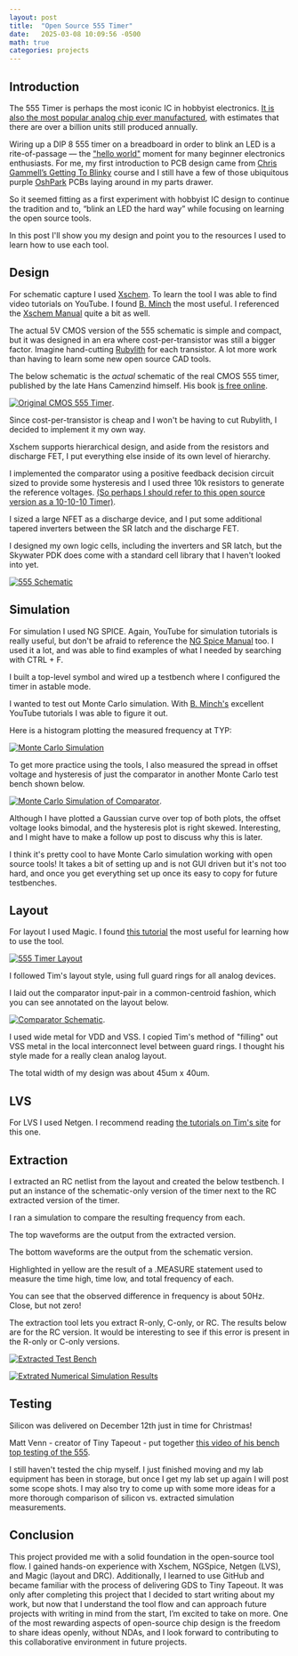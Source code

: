 ```yaml
---
layout: post
title:  "Open Source 555 Timer"
date:   2025-03-08 10:09:56 -0500
math: true
categories: projects 
---
```

## Introduction ##

The 555 Timer is perhaps the most iconic IC in hobbyist electronics. [It is also the most popular analog chip ever manufactured](https://en.wikipedia.org/wiki/555_timer_IC), with estimates that there are over a billion units still produced annually.

Wiring up a DIP 8 555 timer on a breadboard in order to blink an LED is a rite-of-passage     — the ["hello world"]( https://en.wikipedia.org/wiki/%22Hello,_World!%22_program) moment for many beginner electronics enthusiasts. For me, my first introduction to PCB design came from [Chris Gammell’s Getting To Blinky](https://contextualelectronics.com/lessons/introduction-to-gtb-5-0/) course and I still have a few of those ubiquitous purple [OshPark]( https://oshpark.com/) PCBs laying around in my parts drawer.

So it seemed fitting as a first experiment with hobbyist IC design to continue the tradition and to, “blink an LED the hard way” while focusing on learning the open source tools. 

In this post I'll show you my design and point you to the resources I used to learn how to use each tool.

## Design ##

For schematic capture I used [Xschem](https://sourceforge.net/projects/xschem/). To learn the tool I was able to find video tutorials on YouTube. I found [B. Minch](https://www.youtube.com/watch?v=BpPP2hE_eK8) the most useful. I referenced the [Xschem Manual](https://xschem.sourceforge.io/stefan/xschem_man/xschem_man.html) quite a bit as well.

The actual 5V CMOS version of the 555 schematic is simple and compact, but it was designed in an era where cost-per-transistor was still a bigger factor. Imagine hand-cutting [Rubylith](https://en.wikipedia.org/wiki/Rubylith) for each transistor. A lot more work than having to learn some new open source CAD tools.

The below schematic is the *actual* schematic of the real CMOS 555 timer, published by the late Hans Camenzind himself. His book [is free online](http://www.designinganalogchips.com/).

[![Original CMOS 555 Timer](https://github.com/vincentfusco/tt06_555/blob/main/docs/555_cmos.PNG?raw=true)](https://github.com/vincentfusco/tt06_555/blob/main/docs/555_cmos.PNG?raw=true).

Since cost-per-transistor is cheap and I won't be having to cut Rubylith, I decided to implement it my own way. 

Xschem supports hierarchical design, and aside from the resistors and discharge FET, I put everything else inside of its own level of hierarchy. 

I implemented the comparator using a positive feedback decision circuit sized to provide some hysteresis and I used three 10k resistors to generate the reference voltages. [(So perhaps I should refer to this open source version as a 10-10-10 Timer)](https://www.electronicdesign.com/technologies/analog/article/21252714/electronic-design-the-origin-explanation-and-applications-of-triple-five-timers).

I sized a large NFET as a discharge device, and I put some additional tapered inverters between the SR latch and the discharge FET.

I designed my own logic cells, including the inverters and SR latch, but the Skywater PDK does come with a standard cell library that I haven't looked into yet.

[![555 Schematic](https://github.com/vincentfusco/tt06_555/blob/main/docs/timer_core_schematic.PNG?raw=true)](https://github.com/vincentfusco/tt06_555/blob/main/docs/timer_core_schematic.PNG?raw=true)

## Simulation ##

For simulation I used NG SPICE. Again, YouTube for simulation tutorials is really useful, but don't be afraid to reference the [NG Spice Manual](https://ngspice.sourceforge.io/docs/ngspice-manual.pdf) too. I used it a lot, and was able to find examples of what I needed by searching with CTRL + F.

I built a top-level symbol and wired up a testbench where I configured the timer in astable mode. 

I wanted to test out Monte Carlo simulation. With [B. Minch's](https://www.youtube.com/watch?v=fGxs2TnDgrU) excellent YouTube tutorials I was able to figure it out.

Here is a histogram plotting the measured frequency at TYP:

[![Monte Carlo Simulation](https://github.com/vincentfusco/tt06_555/blob/main/docs/timer_core_mc_results.png?raw=true)](https://github.com/vincentfusco/tt06_555/blob/main/docs/timer_core_mc_results.png?raw=true)

To get more practice using the tools, I also measured the spread in offset voltage and hysteresis of just the comparator in another Monte Carlo test bench shown below. 

[![Monte Carlo Simulation of Comparator](https://github.com/vincentfusco/tt06_555/blob/main/docs/comp_p_simulations.PNG?raw=true)](https://github.com/vincentfusco/tt06_555/blob/main/docs/comp_p_simulations.PNG?raw=true).

Although I have plotted a Gaussian curve over top of both plots, the offset voltage looks bimodal, and the hysteresis plot is right skewed. Interesting, and I might have to make a follow up post to discuss why this is later.

I think it's pretty cool to have Monte Carlo simulation working with open source tools! It takes a bit of setting up and is not GUI driven but it's not too hard, and once you get everything set up once its easy to copy for future testbenches.
## Layout ##

For layout I used Magic. I found [this tutorial](https://www.youtube.com/watch?v=XvBpqKwzrFY) the most useful for learning how to use the tool.

[![555 Timer Layout](https://github.com/vincentfusco/tt06_555/blob/main/docs/555_layout.png?raw=true)](https://github.com/vincentfusco/tt06_555/blob/main/docs/555_layout.png?raw=true)

I followed Tim's layout style, using full guard rings for all analog devices. 

I laid out the comparator input-pair in a common-centroid fashion, which you can see annotated on the layout below.

[![Comparator Schematic](https://github.com/vincentfusco/tt06_555/blob/main/docs/comp_p_schem_vs_layout.PNG?raw=true)](https://github.com/vincentfusco/tt06_555/blob/main/docs/comp_p_schem_vs_layout.PNG?raw=true).

I used wide metal for VDD and VSS. I copied Tim's method of "filling" out VSS metal in the local interconnect level between guard rings. I thought his style made for a really clean analog layout.

The total width of my design was about 45um x 40um.

## LVS ##

For LVS I used Netgen. I recommend reading [the tutorials on Tim's site](https://opencircuitdesign.com/netgen/) for this one.

## Extraction ##

I extracted an RC netlist from the layout and created the below testbench. I put an instance of the schematic-only version of the timer next to the RC extracted version of the timer.

I ran a simulation to compare the resulting frequency from each.

The top waveforms are the output from the extracted version. 

The bottom waveforms are the output from the schematic version.

Highlighted in yellow are the result of a .MEASURE statement used to measure the time high, time low, and total frequency of each.

You can see that the observed difference in frequency is about 50Hz. Close, but not zero!

The extraction tool lets you extract R-only, C-only, or RC. The results below are for the RC version. It would be interesting to see if this error is present in the R-only or C-only versions.

[![Extracted Test Bench](https://github.com/vincentfusco/tt06_555/blob/main/docs/tb_tt_um_vaf_555_timer_astable_schematic.PNG?raw=true)](https://github.com/vincentfusco/tt06_555/blob/main/docs/tb_tt_um_vaf_555_timer_astable_schematic.PNG?raw=true)

[![Extrated Numerical Simulation Results](https://github.com/vincentfusco/tt06_555/blob/main/docs/tb_tt_um_vaf_555_timer_astable_results.png?raw=true)](https://github.com/vincentfusco/tt06_555/blob/main/docs/tb_tt_um_vaf_555_timer_astable_results.png?raw=true)

## Testing ##

Silicon was delivered on December 12th just in time for Christmas!

Matt Venn - creator of Tiny Tapeout - put together [this video of his bench top testing of the 555](https://www.linkedin.com/posts/matt-venn_asic-tinytapeout-opensourcesiliconstream-activity-7293652281994964992-QAga?utm_source=share&utm_medium=member_desktop&rcm=ACoAAA1Ud1sBSTgYI5kdaUC5rC26cc-DA3BvHL4).

I still haven't tested the chip myself. I just finished moving and my lab equipment has been in storage, but once I get my lab set up again I will post some scope shots. I may also try to come up with some more ideas for a more thorough comparison of silicon vs. extracted simulation measurements.

## Conclusion ##

This project provided me with a solid foundation in the open-source tool flow. I gained hands-on experience with Xschem, NGSpice, Netgen (LVS), and Magic (layout and DRC). Additionally, I learned to use GitHub and became familiar with the process of delivering GDS to Tiny Tapeout. It was only after completing this project that I decided to start writing about my work, but now that I understand the tool flow and can approach future projects with writing in mind from the start, I’m excited to take on more. One of the most rewarding aspects of open-source chip design is the freedom to share ideas openly, without NDAs, and I look forward to contributing to this collaborative environment in future projects.
